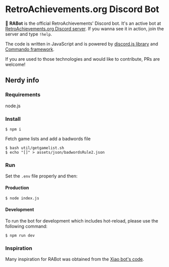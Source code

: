 # RetroAchievements.org Discord Bot

🤖 **RABot** is the official RetroAchievements' Discord bot. It's an active bot at [RetroAchievements.org Discord server](https://discord.gg/dq2E4hE). If you wanna see it in action, join the server and type `!help`.

The code is written in JavaScript and is powered by [discord.js library](https://discord.js.org/#/docs/main/) and [Commando framework](https://discord.js.org/#/docs/commando/).

If you are used to those technologies and would like to contribute, PRs are welcome! 

## Nerdy info

### Requirements

node.js


### Install

```
$ npm i
```

Fetch game lists and add a badwords file

```
$ bash util/getgamelist.sh
$ echo "[]" > assets/json/badwordsRule2.json
```

### Run

Set the `.env` file properly and then:

#### Production
```
$ node index.js
```

#### Development

To run the bot for development which includes hot-reload, please use the following command:

```
$ npm run dev
```


### Inspiration

Many inspiration for RABot was obtained from the [Xiao bot's code](https://github.com/dragonfire535/xiao).


